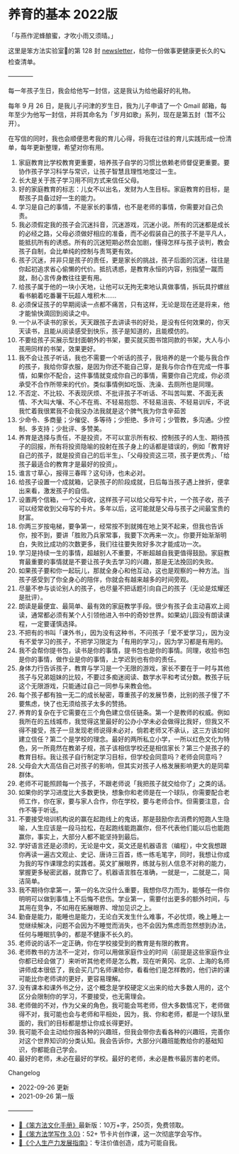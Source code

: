 # 养育的基本 2022版

「与燕作泥蜂酿蜜，才吹小雨又须晴。」

这里是笨方法实验室🧪的第 128 封 [newsletter](https://www.getrevue.co/profile/HardWayLab?utm_campaign=%E7%AC%A8%E6%96%B9%E6%B3%95%E5%AE%9E%E9%AA%8C%E5%AE%A4%E6%9D%A5%E4%BF%A1&utm_medium=email&utm_source=Revue%20newsletter)，给你一份做事更健康更长久的🪐检查清单。

————

每一年孩子生日，我会给他写一封信，这是我认为给他最好的礼物。

每年 9 月 26 日，是我儿子问津的岁生日，我为儿子申请了一个 Gmail 邮箱，每年至少为他写一封信，并将其命名为「岁月如歌」系列，现在是第五封（暂不公开）。

在写信的同时，我也会顺便思考我的育儿心得，将我在过往的育儿实践形成一份清单，每年更新整理，希望对你有用。

1. 家庭教育比学校教育更重要，培养孩子自学的习惯比依赖老师督促更重要。要协作孩子学习科学与常识，让孩子智慧且理性地度过一生。
2. 长大是关于孩子学习用不同方式来信任父母。
3. 好的家庭教育的标志：儿女不以出名，发财为人生目标。家庭教育的目标，是帮孩子具备过好一生的能力。
4. 学习是自己的事情，不是家长的事情，也不是老师的事情，你需要对自己负责。
5. 我必须假定我的孩子会沉迷抖音，沉迷游戏，沉迷小说。所有的沉迷都是成长的必经之路，父母必须做好相应的准备，而不必假装自己的孩子不是平凡人，能抵抗所有的诱惑。所有的沉迷短期必然会加剧，懂得怎样与孩子谈判，教会孩子自制，会比单纯的控制与责骂更有效。
6. 孩子沉迷，并非只是孩子的责任，更是家长的挑战，孩子后面的沉迷，往往是你起初追求省心偷懒的代价。抵抗诱惑，是教育永恒的内容，别指望一蹴而就，耐心言传身教往往更有用。
7. 给孩子属于他的一块小天地，让他可以无拘无束地认真做事情，拆玩具拧螺丝看书躺着吃番薯干玩超人堆积木……
8. 必须保证孩子的早期阅读一点都不痛苦，只有这样，无论是现在还是将来，他才能愉快滴回到阅读之中。
9. 一个从不读书的家长，天天跟孩子去讲读书的好处，是没有任何效果的，你天天读书，且能从阅读感受到快乐，孩子是知道的，且能模仿的。
10. 不要给孩子买展示型封面朝外的书架，要买就买图书馆同款的书架，大人与小孩用同样的书架，效果更好。
11. 我不会让孩子听话，我也不需要一个听话的孩子，我培养的是一个能与我合作的孩子，我给你穿衣服，是因为你还不能自己穿，是我与你合作在完成一件事情，如果你不配合，这件事情就变成你自己的事情，需要你自己完成，你必须承受不合作所带来的代价。类似事情例如吃饭、洗澡、去厕所也是同理。
12. 不否定、不比较、不表现厌烦、不批评孩子不听话、不叫苦叫累、不面无表情、不大叫大嚷、不心不在焉、不轻易抱怨、不轻易沮丧、不轻易训斥，不说我忙着我很累我不会我没办法我就是这个脾气我为你含辛茹苦
13. 少命令、多商量；少催促、多等待；少拒绝、多许可；少管教，多沟通。少控制、多支持；少批评、多赞美。
14. 养育是选择与责任，不是投资，不可以宣示所有权、控制孩子的人生、期待孩子的回报，所有将投资隐喻的投射在孩子身上的话都是错误的，例如「教育好自己的孩子，就是投资自己的后半生」、「父母投资这三项，孩子更优秀」、「给孩子最适合的教育才是最好的投资」。
15. 谁言寸草心，报得三春晖？这句诗，也未必对。
16. 给孩子设置一个成就箱，记录孩子的阶段成就，日后每当孩子遇上挫折，便拿出来看，激发孩子的自信。
17. 设置两个信箱，一个父母收，这样孩子可以给父母写卡片，一个孩子收，孩子可以经常收到父母写的卡片。多年以后，这可能就是父母与孩子之间最宝贵的财富。
18. 你两三岁按电梯，要争第一，经常按不到就摊在地上哭不起来，但我也告诉你，按不到，要讲「胜败乃兵家常事，我要下次再来一次」。你要开始渐渐明白，失败比成功的次数更多，我们往往要失败好多次才能成功一次。
19. 学习是持续一生的事情，超越别人不重要，不断超越自我更值得鼓励。家庭教育最重要的事情就是不要让孩子失去学习的兴趣，那是无法挽回的失败。
20. 如果孩子要和你一起玩儿，那就全身心和他互动，这也是观察的一种方法。当孩子感受到了你全身心的陪伴，你就会有越来越多的时间旁观。
21. 尽量不参与谈论别人的孩子，也尽量不把话题引向自己的孩子（无论是炫耀还是批评）。
22. 朗读是最便宜、最简单、最有效的家庭教学手段。很少有孩子会主动喜欢上阅读，通常都必须有某个人引领他进入书中的奇妙世界。如果幼儿园没有朗读课程，一定要谨慎选择。
23. 不把有的书叫「课外书」，因为没有这种书，不问孩子「爱不爱学习」，因为没有不爱学习的孩子，不把学习限定为「有用的学习」，因为学习都是有用的。
24. 我不会帮你提书包，读书是你的事情，提书包也是你的事情。同理，收拾书包是你的事情，做作业是你的事情，上学迟到也有你的责任。
25. 身体力行告诉孩子，教育与学习是一个无限的游戏，家长不要在于一时与其他孩子与兄弟姐妹的比较，不要过多痴迷阅读、数学水平和考试分数。教孩子玩这个无限游戏，只能通过自己一同参与来教会他。
26. 每个孩子都有独一无二的成长秘密，尊重孩子的发展节奏，比别的孩子慢了不要焦虑，快了也无须给孩子太多的赞扬。
27. 养育的复杂在于它需要在三个角色建立信任链条。第一个是教师的权威。例如我所在的五线城市，我觉得这里最好的公办小学未必会做得比我好，但我又不得不接受，孩子一旦发现老师说得未必对，倘若老师又不承认，这三方该如何建立信任？第二个是学校的理念。最好的两所私立小学，一所以红色文化为特色，另一所竟然在教弟子规，孩子该相信学校还是相信家长？第三个是孩子的教育目标。我让孩子自行制定学习目标，但学校会同意吗？老师会同意吗？
28. 父母会大大高估自己对孩子的影响，但其实对孩子人格发展影响更大的是同辈群体。
29. 老师不可能照顾每一个孩子，不跟老师说「我把孩子就交给你了」之类的话。
30. 如果你的学习进度比大多数更快，想象你和老师是在一个球队，你需要配合老师工作，你在家，要与家人合作，你在学校，要与老师合作。但需要注意，合作不等于听话。
31. 不要接受培训机构说的赢在起跑线上的鬼话，那是鼓励你去消费的短跑人生隐喻，人生应该是一段马拉松，在起跑线能跑赢你，但不代表他们能以后也能跑赢你，事实上，大部分人都不能坚持到最后。
32. 学好语言还是必须的，无论是中文，英文还是机器语言（编程），中文我想跟你再读一遍古文观止、史记、唐诗三百首，练一练毛笔字，同时，我想让你成为我的写作课理念的实践者。英文扩展眼界，练就与别人信息不对称的能力，掌握更多秘密武器，就靠它了。机器语言胜在准确，一就是一，二就是二，简洁简单。
33. 我不期待你拿第一，第一的名次没什么重要，我想你尽力而为，能够在一件你明明可以做到事情上不后悔不悲伤。学业第一，需要付出更多的额外时间，与其用在竞争，不如用在拓展眼界、增加见识之上。
34. 勤奋是能力，能睡也是能力，无论白天发生什么难事，不必忧烦，晚上睡上一觉继续解决，问题不会因为不睡觉而消失，也不会因为焦虑而忽然想到办法，任何与睡眠抗争的，都是不健康不长久的。
35. 老师说的话不一定正确，你在学校接受到的教育是有限的教育。
36. 老师教书的方法不一定对，你可以用做家庭作业的时间（前提是这些家庭作业你都已经会做了）来听听其他老师是怎么教，现在听黄冈、北京、上海的名师讲师成本很低了，我会买几门名师课给你，看看他们是怎样教的，他们讲的课可能比你老师讲的更好，更容易理解。
37. 没有课本和课外书之分，这个概念是学校硬定义出来的给大多数人用的，这个区分会限制你的学习，不要接受，也无需理会。
38. 老师做的不对，作为父亲的角色，我可能会骂老师，但大多数情况下，老师做得不对，我可能也会与老师和平相处，因为，我、你和老师，都是一个球队里面的，我们的目标都是想让你成长得更好。
39. 我可能不会主动给你报各种的兴趣班，但我会带你去看各种的兴趣班，完善你对这个世界知识的分类认知。我会告诉你，大部分兴趣班能教给你的基础知识，你都能自己学会。
40. 最好的老师，未必在最好的学校。最好的老师，未必是教书最厉害的老师。

Changelog

* 2022-09-26 更新
* 2021-09-26 第一版

————

* [🍓《笨方法文化手册》](https://mp.weixin.qq.com/s/aiDvXEvS9NxnJfQWTu-bYw?utm_campaign=%E7%AC%A8%E6%96%B9%E6%B3%95%E5%AE%9E%E9%AA%8C%E5%AE%A4%E6%9D%A5%E4%BF%A1&utm_medium=email&utm_source=Revue%20newsletter)最新版：10万+字，250页，免费领取。
* [🍄《笨方法学写作 3.0》](https://www.yuque.com/hardwaylab/book/luvhdr?utm_campaign=%E7%AC%A8%E6%96%B9%E6%B3%95%E5%AE%9E%E9%AA%8C%E5%AE%A4%E6%9D%A5%E4%BF%A1&utm_medium=email&utm_source=Revue%20newsletter)：52+ 节卡片创作课，这一次彻底学会写作。
* [🍑《个人生产力发展指南》](https://www.yuque.com/hardwaylab/book/gizm18?utm_campaign=%E7%AC%A8%E6%96%B9%E6%B3%95%E5%AE%9E%E9%AA%8C%E5%AE%A4%E6%9D%A5%E4%BF%A1&utm_medium=email&utm_source=Revue%20newsletter)：专注价值创造，成为可能自我。
